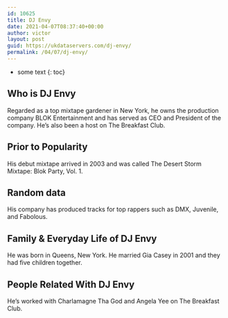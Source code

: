 ```yaml
---
id: 10625
title: DJ Envy
date: 2021-04-07T08:37:40+00:00
author: victor
layout: post
guid: https://ukdataservers.com/dj-envy/
permalink: /04/07/dj-envy/
---
```


* some text
{: toc}


## Who is DJ Envy



Regarded as a top mixtape gardener in New York, he owns the production company BLOK Entertainment and has served as CEO and President of the company. He&#8217;s also been a host on The Breakfast Club.

                
                
                
## Prior to Popularity



His debut mixtape arrived in 2003 and was called The Desert Storm Mixtape: Blok Party, Vol. 1.

                
                
                
## Random data



His company has produced tracks for top rappers such as DMX, Juvenile, and Fabolous.

                
                
                
## Family & Everyday Life of DJ Envy



He was born in Queens, New York. He married Gia Casey in 2001 and they had five children together.

                
                
                
## People Related With DJ Envy



He&#8217;s worked with Charlamagne Tha God and Angela Yee on The Breakfast Club.

                
              
            
          
          
          